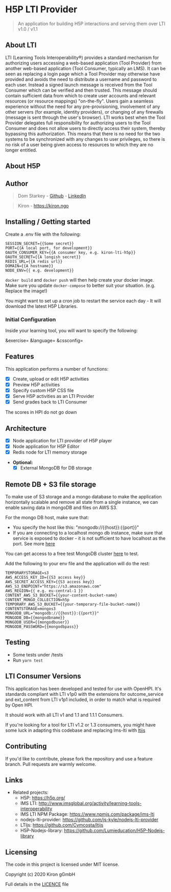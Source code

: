 # H5P LTI Provider

> An application for building H5P interactions and serving them over LTI v1.0 / v1.1

## About LTI

LTI (Learning Tools Interoperability®) provides a standard mechanism for authorizing users accessing a web-based application (Tool Provider) from another web-based application (Tool Consumer, typically an LMS). It can be seen as replacing a login page which a Tool Provider may otherwise have provided and avoids the need to distribute a username and password to each user. Instead a signed launch message is received from the Tool Consumer which can be verified and then trusted. This message should contain sufficient data from which to create user accounts and relevant resources (or resource mappings) "on-the-fly". Users gain a seamless experience without the need for any pre-provisioning, involvement of any other servers (for example, identity providers), or changing of any firewalls (message is sent through the user's browser). LTI works best when the Tool Provider delegates full responsibility for authorizing users to the Tool Consumer and does not allow users to directly access their system, thereby bypassing this authorization. This means that there is no need for the two systems to be synchronized with any changes to user privileges, so there is no risk of a user being given access to resources to which they are no longer entitled.

## About H5P

## Author

> Dom Starkey - [Github](https://github.com/domstarkey) - [LinkedIn](https://www.linkedin.com/in/dom-starkey/)

> Kiron - https://kiron.ngo

## Installing / Getting started

Create a .env file with the following:

```
SESSION_SECRET={{Some secret}}
PORT={{A local port, for development}}
OAUTH_CONSUMER_KEY={{A consumer key, e.g. kiron-lti-h5p}}
OAUTH_SECRET={{A longish secret}}
REDIS_URL={{A redis url}}
DOMAIN={{A hostname}}
NODE_ENV={{ e.g. development}}
```

`docker build` and `docker push` will then help create your docker image.
Make sure you update `docker-compose` to better suit your situation. (e.g. Replace the image!)

You might want to set up a cron job to restart the service each day - It will download the latest H5P Libraries.


### Initial Configuration

Inside your learning tool, you will want to specify the following:

&exercise=
&language=
&cssconfig=

## Features

This application performs a number of functions:

- [x] Create, upload or edit H5P activities
- [x] Preview H5P activities
- [x] Specify custom H5P CSS file
- [x] Serve H5P activities as an LTI Provider
- [x] Send grades back to LTI Consumer

The scores in HPI do not go down

## Architecture

- [x] Node application for LTI provider of H5P player
- [x] Node application for H5P Editor
- [x] Redis node for LTI memory storage

-  **Optional:**
    - [x] External MongoDB for DB storage 

## Remote DB + S3 file storage

To make use of S3 storage and a mongo database to make the application horizontally 
scalable and remove all state from a single instance, we can enable saving data in mongoDB and files on AWS S3.

For the mongo DB host, make sure that:

* You specify the host like this: "mongodb://{{host}}:{{port}}"
* If you are connecting to a localhost mongo db instance, make sure that service is exposed to docker - it is not sufficient to have localhost as the port. See more [here](https://docs.docker.com/docker-for-mac/networking/#use-cases-and-workarounds) 

You can get access to a free test MongoDB cluster [here](https://mongodb.com) to test.

Add the following to your env file and the application will do the rest:

```
TEMPORARYSTORAGE=s3
AWS_ACCESS_KEY_ID={{S3 access key}}
AWS_SECRET_ACCESS_KEY={{S3 access key}}
AWS_S3_ENDPOINT="https://s3.amazonaws.com"
AWS_REGION={{ e.g. eu-central-1 }}
CONTENT_AWS_S3_BUCKET={{your-content-bucket-name}
CONTENT_MONGO_COLLECTION=h5p
TEMPORARY_AWS_S3_BUCKET={{your-temporary-file-bucket-name}}
CONTENTSTORAGE=mongos3
MONGODB_URL="mongodb://{{host}}:{{port}}"
MONGODB_DB={{mongodbname}}
MONGODB_USER={{mongodbuser}}
MONGODB_PASSWORD={{mongodbpass}}
```

## Testing

 - Some tests under /tests
 - Run `yarn test`

## LTI Consumer Versions

This application has been developed and tested for use with OpenHPI. It's standards compliant with LTI v1p0 with the extensions for outcome_service and ext_content from LTI v1p1 included, in order to match what is required by Open HPI.

It should work with all LTI v1 and 1.1 and 1.1.1 Consumers.

If you're looking for a tool for LTI v1.2 or 1.3 consumers, you might have some luck in adapting this codebase and replacing lms-lti with [ltijs](https://www.npmjs.com/package/ltijs)

## Contributing

If you'd like to contribute, please fork the repository and use a feature
branch. Pull requests are warmly welcome.

## Links

- Related projects:
  - H5P: https://h5p.org/
  - IMS LTI: http://www.imsglobal.org/activity/learning-tools-interoperability
  - IMS LTI NPM Package: https://www.npmjs.com/package/ims-lti
  - nodejs-lti-provider: https://github.com/js-kyle/nodejs-lti-provider
  - LTIjs: https://github.com/Cvmcosta/ltijs
  - H5P-Nodejs-library: https://github.com/Lumieducation/H5P-Nodejs-library

## Licensing

The code in this project is licensed under MIT license.

Copyright (c) 2020 Kiron gGmbH

Full details in the [LICENCE](./LICENCE) file
